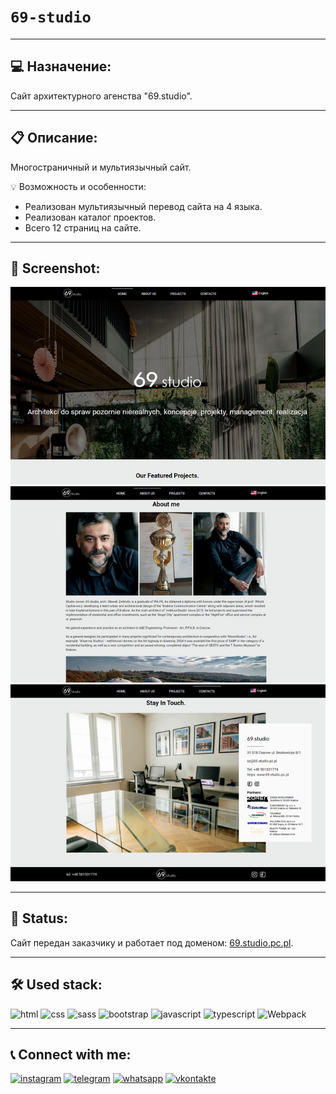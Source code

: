 # `69-studio`
---

## 💻 Назначение:
Сайт архитектурного агенства "69.studio".

---
## 📋 Описание:

Многостраничный и мультиязычный сайт.

💡 Возможность и особенности:

- Реализован мультиязычный перевод сайта на 4 языка.
- Реализован каталог проектов.
- Всего 12 страниц на сайте.

---
## 📸 Screenshot:
<div align="center" >
  <img src="https://github.com/Kebikov/kebikov/blob/main/assets/69.studio/img/1.jpg" alt="Описание изображения" width="700" >
  <img src="https://github.com/Kebikov/kebikov/blob/main/assets/69.studio/img/2.jpg" alt="Описание изображения" width="700" >
  <img src="https://github.com/Kebikov/kebikov/blob/main/assets/69.studio/img/3.jpg" alt="Описание изображения" width="700" >
</div>

---
## 📌 Status:
Сайт передан заказчику и работает под доменом: [69.studio.pc.pl](http://69.studio.pc.pl/).

---
## 🛠 Used stack:
![html](https://img.shields.io/badge/html-%23E5522C?style=for-the-badge&logo=html5&logoColor=%23fff)
![css](https://img.shields.io/badge/css3-%232D53E5?style=for-the-badge&logo=css3&logoColor=%23fff)
![sass](https://img.shields.io/badge/sass-%23CD689B?style=for-the-badge&logo=sass&logoColor=%23fff)
![bootstrap](https://img.shields.io/badge/bootstrap-%237C19F9?style=for-the-badge&logo=bootstrap&logoColor=%23fff)
![javascript](https://img.shields.io/badge/javascript-%23F7E025?style=for-the-badge&logo=javascript&logoColor=%23fff)
![typescript](https://img.shields.io/badge/typescript-%23087ECE?style=for-the-badge&logo=typescript&logoColor=%23fff)
![Webpack](https://img.shields.io/badge/Webpack-%238DD6F9?style=for-the-badge&logo=Webpack&logoColor=%23fff)

---
## 📞 Connect with me:
[![instagram](https://img.shields.io/badge/instagram-%23e621d6?style=for-the-badge&logo=instagram&logoColor=%23fff)](https://www.instagram.com/kebikov/)
[![telegram](https://img.shields.io/badge/telegram-%2338ACE2?style=for-the-badge&logo=telegram&logoColor=%23fff)](https://t.me/+375296949843)
[![whatsapp](https://img.shields.io/badge/whatsapp-%2349C859?style=for-the-badge&logo=whatsapp&logoColor=%23fff)](https://call.whatsapp.com/voice/JaIvChKLf5aMvVF51pPuIU)
[![vkontakte](https://img.shields.io/badge/vkontakte-%230077FF?style=for-the-badge&logo=vk&logoColor=%23fff)](https://vk.com/id58859701/)
